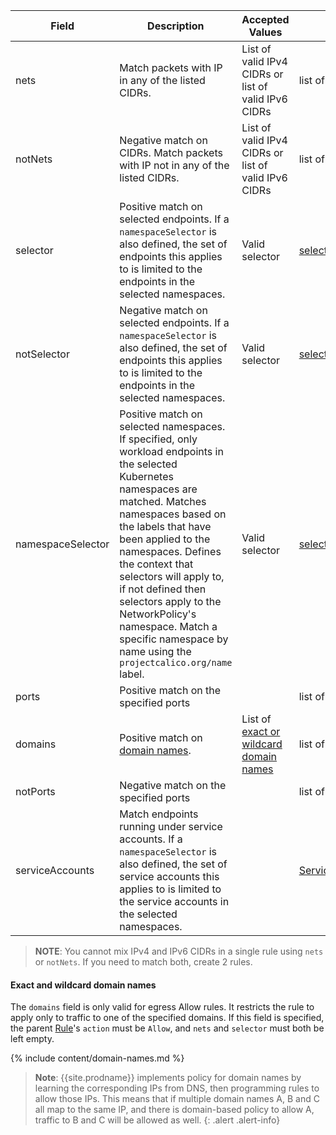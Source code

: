 | Field       | Description                 | Accepted Values   | Schema | Default    |
|-------------|-----------------------------|-------------------|--------|------------|
| nets                  | Match packets with IP in any of the listed CIDRs. | List of valid IPv4 CIDRs or list of valid IPv6 CIDRs  | list of cidrs |
| notNets               | Negative match on CIDRs. Match packets with IP not in any of the listed CIDRs. | List of valid IPv4 CIDRs or list of valid IPv6 CIDRs  | list of cidrs |
| selector    | Positive match on selected endpoints. If a `namespaceSelector` is also defined, the set of endpoints this applies to is limited to the endpoints in the selected namespaces. | Valid selector | [selector](#selector) | |
| notSelector | Negative match on selected endpoints. If a `namespaceSelector` is also defined, the set of endpoints this applies to is limited to the endpoints in the selected namespaces. | Valid selector | [selector](#selector) | |
| namespaceSelector | Positive match on selected namespaces. If specified, only workload endpoints in the selected Kubernetes namespaces are matched. Matches namespaces based on the labels that have been applied to the namespaces. Defines the context that selectors will apply to, if not defined then selectors apply to the NetworkPolicy's namespace. Match a specific namespace by name using the `projectcalico.org/name` label. | Valid selector | [selector](#selector) | |
| ports | Positive match on the specified ports | | list of [ports](#ports) | |
| domains | Positive match on [domain names](#exact-and-wildcard-domain-names). | List of [exact or wildcard domain names](#exact-and-wildcard-domain-names) | list of strings |
| notPorts | Negative match on the specified ports | | list of [ports](#ports) | |
| serviceAccounts | Match endpoints running under service accounts. If a `namespaceSelector` is also defined, the set of service accounts this applies to is limited to the service accounts in the selected namespaces. | | [ServiceAccountMatch](#serviceaccountmatch) | |


> **NOTE**: You cannot mix IPv4 and IPv6 CIDRs in a single rule using `nets` or `notNets`. If you need to match both, create 2 rules.

#### Exact and wildcard domain names

The `domains` field is only valid for egress Allow rules.  It restricts the
rule to apply only to traffic to one of the specified domains.  If this field is specified, the
parent [Rule](#rule)'s `action` must be `Allow`, and `nets` and `selector` must both be left empty.

{% include content/domain-names.md %}

> **Note**: {{site.prodname}} implements policy for domain names by learning the
> corresponding IPs from DNS, then programming rules to allow those IPs.  This means that
> if multiple domain names A, B and C all map to the same IP, and there is domain-based
> policy to allow A, traffic to B and C will be allowed as well.
{: .alert .alert-info}
